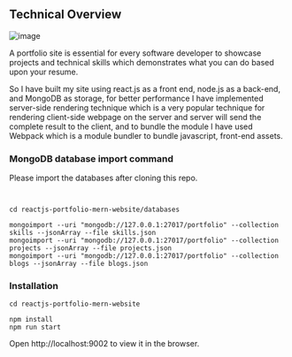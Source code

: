 ## Technical Overview
![image](https://user-images.githubusercontent.com/127072928/236753075-9f24c456-41ec-4e29-a389-e51747d6aaf0.png)

A portfolio site is essential for every software developer to showcase projects and technical skills which demonstrates what you can do based upon your resume. 

So I have built my site using react.js as a front end, node.js as a back-end, and MongoDB as storage, for better performance I have implemented server-side rendering technique which is a very popular technique for rendering client-side webpage on the server and server will send the complete result to the client, and to bundle the module I have used Webpack which is a module bundler to bundle javascript, front-end assets.



### MongoDB database import command
Please import the databases after cloning this repo.

`````````````````````````````````````


cd reactjs-portfolio-mern-website/databases

mongoimport --uri "mongodb://127.0.0.1:27017/portfolio" --collection skills --jsonArray --file skills.json
mongoimport --uri "mongodb://127.0.0.1:27017/portfolio" --collection projects --jsonArray --file projects.json
mongoimport --uri "mongodb://127.0.0.1:27017/portfolio" --collection blogs --jsonArray --file blogs.json
`````````````````````````````````````

### Installation
``````````````````````````````````````
cd reactjs-portfolio-mern-website

npm install
npm run start
``````````````````````````````````````
Open http://localhost:9002 to view it in the browser.


